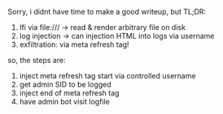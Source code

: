 Sorry, i didnt have time to make a good writeup, but TL;DR:

1. lfi via file:/// -> read & render arbitrary file on disk
2. log injection -> can injection HTML into logs via username
3. exfiltration: via meta refresh tag!

so, the steps are:

1. inject meta refresh tag start via controlled username
2. get admin SID to be logged
3. inject end of meta refresh tag
4. have admin bot visit logfile

